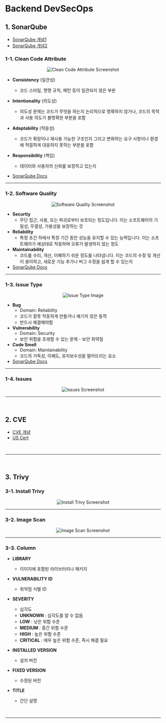 # Backend DevSecOps

## 1. SonarQube
- [SonarQube 개념1](https://techblog.tabling.co.kr/%EA%B8%B0%EC%88%A0%EA%B3%B5%EC%9C%A0-%EC%A0%95%EC%A0%81-%EC%BD%94%EB%93%9C-%EB%B6%84%EC%84%9D-sonarqube-6b59fa9b6b85)
- [SonarQube 개념2](https://brunch.co.kr/@joypinkgom/207)
  

### 1-1. Clean Code Attribute

<p align="center">
  <img src="https://github.com/user-attachments/assets/b488170a-a083-4a45-b342-b549f48d1871" alt="Clean Code Attribute Screenshot">
</p>



- **Consistency** (일관성)
   - 코드 스타일, 명명 규칙, 패턴 등이 일관되지 않은 부분
   
- **Intentionality** (의도성)
   - 의도성 문제는 코드가 무엇을 하는지 논리적으로 명확하지 않거나, 코드의 목적과 사용 의도가 불명확한 부분을 포함

- **Adaptability** (적응성)
   - 코드가 확장이나 재사용 가능한 구조인지 그리고 변화하는 요구 사항이나 환경에 적절하게 대응하지 못하는 부분을 포함
   
- **Responsibility** (책임)
   - 데이터와 사용자의 신뢰를 보장하고 있는지
 
- [SonarQube Docs](https://docs.sonarsource.com/sonarqube/latest/user-guide/clean-code/definition/)

---

### 1-2. Software Quality

<p align="center">
  <img src="https://github.com/user-attachments/assets/1ff78534-05d2-4d4e-9b93-d7652484b4ae" alt="Software Quality Screenshot">
</p>

- **Securtiy**
   - 무단 접근, 사용, 또는 파괴로부터 보호되는 정도입니다. 이는 소프트웨어의 기밀성, 무결성, 가용성을 보장하는 것
- **Reliability**
   - 특정 조건 하에서 특정 기간 동안 성능을 유지할 수 있는 능력입니다. 이는 소프트웨어가 예상대로 작동하며 오류가 발생하지 않는 정도
- **Maintainability**
   - 코드를 수리, 개선, 이해하기 쉬운 정도를 나타냅니다. 이는 코드의 수정 및 개선이 용이하고, 새로운 기능 추가나 버그 수정을 쉽게 할 수 있는지
- [SonarQube Docs](https://docs.sonarsource.com/sonarqube/latest/user-guide/clean-code/software-qualities/)

---

### 1-3. Issue Type

<p align="center">
  <img src="https://github.com/user-attachments/assets/4bab669d-1250-4f86-8c6b-a1070ca66446" alt="Issue Type Image">
</p>

- **Bug**
   - Domain: Reliability
   - 코드가 잘못 작동하게 만들거나 예기치 않은 동작
   - 반드시 해결해야함
- **Vulnerability**
   - Domain: Security
   - 보안 위험을 초래할 수 있는 문제 - 보안 취약점 
- **Code Smell**
   - Domain: Maintainability
   - 코드의 가독성, 이해도, 유지보수성을 떨어뜨리는 요소
- [SonarQube Docs](https://docs.sonarsource.com/sonarqube/latest/user-guide/rules/overview/)

---

### 1-4. Issues

<p align="center">
  <img src="https://github.com/user-attachments/assets/ca8cc26b-c4be-46de-bc50-d4e9b444474d" alt="Issues Screenshot">
</p>

---

<br/>

## 2. CVE
- [CVE 개념](https://www.redhat.com/ko/topics/security/what-is-cve)
- [US Cert](https://www.cisa.gov/news-events/bulletins)

<br/>

---

<br/>

## 3. Trivy 
### 3-1. Install Trivy

<p align="center">
  <img src="https://github.com/user-attachments/assets/b5c77b96-df1b-4daa-b0ab-5b0f01ea7e77" alt="Install Trivy Screenshot">
</p>

---

### 3-2. Image Scan

<p align="center">
  <img src="https://github.com/user-attachments/assets/67c9d9d6-806d-4f7f-a2dd-4cc85ded7818" alt="Image Scan Screenshot">
</p>

---

### 3-3. Column

- **LIBRARY**
   - 이미지에 포함된 라이브러리나 패키지

- **VULNERABILITY ID**
   - 취약점 식별 ID

- **SEVERITY**
   - 심각도
   - **UNKNOWN** : 심각도를 알 수 없음
   - **LOW** : 낮은 위험 수준
   - **MEDIUM** : 중간 위험 수준
   - **HIGH** : 높은 위험 수준
   - **CRITICAL** : 매우 높은 위험 수준, 즉시 해결 필요

- **INSTALLED VERSION**
   - 설치 버전 

- **FIXED VERSION**
   - 수정된 버전

- **TITLE**
   - 간단 설명 

<br/>

---

<br/>


